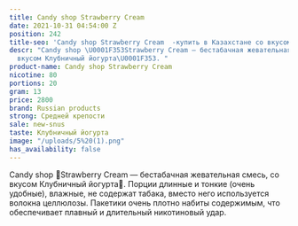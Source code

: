 ```yaml
---
title: Candy shop Strawberry Cream
date: 2021-10-31 04:54:00 Z
position: 242
title-seo: 'Candy shop Strawberry Cream  -купить в Казахстане со вкусом '
descr: "Candy shop \U0001F353Strawberry Cream — бестабачная жевательная смесь, со
  вкусом Клубничный йогурта\U0001F353. "
product-name: Candy shop Strawberry Cream
nicotine: 80
portions: 20
gram: 13
price: 2800
brand: Russian products
strong: Средней крепости
sale: new-snus
taste: Клубничный йогурта
image: "/uploads/5%20(1).png"
has_availability: false
---
```


Candy shop 🍓Strawberry Cream — бестабачная жевательная смесь, со вкусом Клубничный йогурта🍓. Порции длинные и тонкие (очень удобные), влажные, не содержат табака, вместо него используется волокна целлюлозы. Пакетики очень плотно набиты содержимым, что обеспечивает плавный и длительный никотиновый удар. 